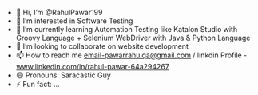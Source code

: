 - 👋 Hi, I’m @RahulPawar199
- 👀 I’m interested in Software Testing
- 🌱 I’m currently learning Automation Testing like Katalon Studio with Groovy Language + Selenium WebDriver with Java & Python Language
- 💞️ I’m looking to collaborate on website development
- 📫 How to reach me email-pawarrahulqa@gmail.com / linkdin Profile - www.linkedin.com/in/rahul-pawar-64a294267
- 😄 Pronouns: Saracastic Guy
- ⚡ Fun fact: ...

<!---
RahulPawar199/RahulPawar199 is a ✨ special ✨ repository because its `README.md` (this file) appears on your GitHub profile.
You can click the Preview link to take a look at your changes.
--->
